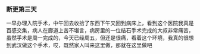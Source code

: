 ### 断更第三天

一早办理入院手术，中午回去收拾了东西下午又回到病床上，看到这个医院我真是百感交集，病人在廊道上苦不堪言，病房里的一位结石手术完成的大叔非常痛苦，虽然手术是周一完成的，今天已经周五，但还是很痛，看着这个环境，我真的很想到武汉做这个手术，哎，既然家人叫来这里做，那就在这里做吧